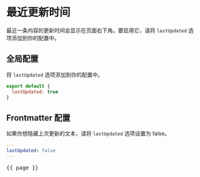 # 最近更新时间

最近一条内容的更新时间会显示在页面右下角。要启用它，请将 `lastUpdated` 选项添加到你的配置中。

## 全局配置

将 `lastUpdated` 选项添加到你的配置中。

```js
export default {
  lastUpdated: true
}
```

## Frontmatter 配置

如果你想隐藏上次更新的文本，请将 `lastUpdated` 选项设置为 false。

```yaml
---
lastUpdated: false
---
```

<script setup>
import { useData } from 'vitepress'

const { page } = useData()
</script>

<pre>{{ page }}</pre>

